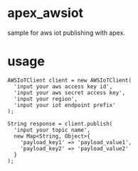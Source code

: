 # apex_awsiot
sample for aws iot publishing with apex.

# usage

```apex
AWSIoTClient client = new AWSIoTClient(
  'input your aws access key id',
  'input your aws secret access key',
  'input your region',
  'input your iot endpoint prefix'
);

String response = client.publish(
  'input your topic name',
  new Map<String, Object>{
    'payload_key1' => 'payload_value1',
    'payload_key2' => 'payload_value2'
  }
);
```
